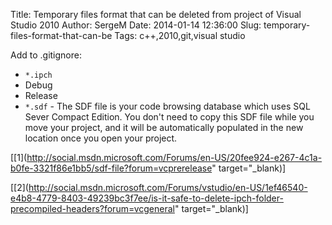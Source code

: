 Title: Temporary files format that can be deleted from project of Visual Studio 2010
Author: SergeM
Date: 2014-01-14 12:36:00
Slug: temporary-files-format-that-can-be
Tags: c++,2010,git,visual studio

Add to .gitignore:



* `*.ipch`
* Debug
* Release
* `*.sdf` - The SDF file is your code browsing database which uses SQL Sever Compact Edition. You don't need to copy this SDF file while you move your project, and it will be automatically populated in the new location once you open your project.

[[1](http://social.msdn.microsoft.com/Forums/en-US/20fee924-e267-4c1a-b0fe-3321f86e1bb5/sdf-file?forum=vcprerelease" target="_blank)]

[[2](http://social.msdn.microsoft.com/Forums/vstudio/en-US/1ef46540-e4b8-4779-8403-49239bc3f7ee/is-it-safe-to-delete-ipch-folder-precompiled-headers?forum=vcgeneral" target="_blank)]
